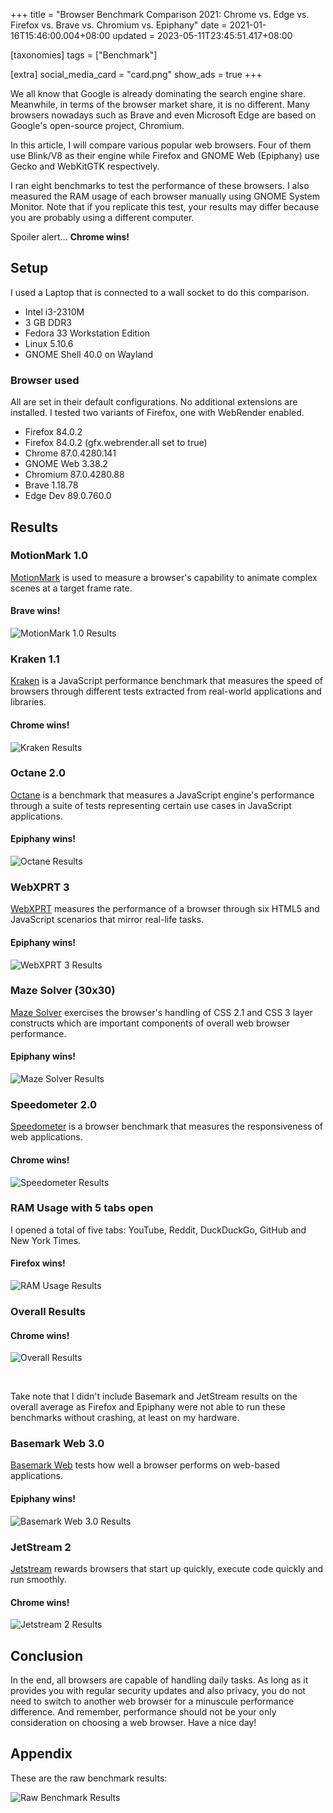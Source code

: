 +++
title = "Browser Benchmark Comparison 2021: Chrome vs. Edge vs. Firefox vs. Brave vs. Chromium vs. Epiphany"
date = 2021-01-16T15:46:00.004+08:00
updated = 2023-05-11T23:45:51.417+08:00

[taxonomies]
tags = ["Benchmark"]

[extra]
social_media_card = "card.png"
show_ads = true
+++

We all know that Google is already dominating the search engine share. Meanwhile, in terms of the browser market share, it is no different. Many browsers nowadays such as Brave and even Microsoft Edge are based on Google's open-source project, Chromium.
<!-- more -->

In this article, I will compare various popular web browsers. Four of them use Blink/V8 as their engine while Firefox and GNOME Web (Epiphany) use Gecko and WebKitGTK respectively.

I ran eight benchmarks to test the performance of these browsers. I also measured the RAM usage of each browser manually using GNOME System Monitor. Note that if you replicate this test, your results may differ because you are probably using a different computer.

Spoiler alert... **Chrome wins!**

## Setup

I used a Laptop that is connected to a wall socket to do this comparison.

* Intel i3-2310M
* 3 GB DDR3
* Fedora 33 Workstation Edition
* Linux 5.10.6
* GNOME Shell 40.0 on Wayland

### Browser used

All are set in their default configurations. No additional extensions are installed. I tested two variants of Firefox, one with WebRender enabled.

* Firefox 84.0.2
* Firefox  84.0.2 (gfx.webrender.all set to true)
* Chrome 87.0.4280.141
* GNOME Web 3.38.2
* Chromium 87.0.4280.88
* Brave 1.18.78
* Edge Dev 89.0.760.0

## Results

### MotionMark 1.0

[MotionMark](https://browserbench.org/MotionMark/) is used to measure a browser's capability to animate complex scenes at a target frame rate.

#### Brave wins!

![MotionMark 1.0 Results](motion-mark.png)

### Kraken 1.1

[Kraken](https://mozilla.github.io/krakenbenchmark.mozilla.org/) is a JavaScript performance benchmark that measures the speed of browsers through different tests extracted from real-world applications and libraries.

#### Chrome wins!

![Kraken Results](kraken.png)

### Octane 2.0

[Octane](https://chromium.github.io/octane/) is a benchmark that measures a JavaScript engine's performance through a suite of tests representing certain use cases in JavaScript applications.

#### Epiphany wins!

![Octane Results](octane.png)

### WebXPRT 3

[WebXPRT](https://www.principledtechnologies.com/benchmarkxprt/webxprt/2018/3_v5/) measures the performance of a browser through six HTML5 and JavaScript scenarios that mirror real-life tasks.

#### Epiphany wins!

![WebXPRT 3 Results](webxprt.png)

### Maze Solver (30x30)

[Maze Solver](https://testdrive-archive.azurewebsites.net/performance/mazesolver/default.html) exercises the browser's handling of CSS 2.1 and CSS 3 layer constructs which are important components of overall web browser performance.

#### Epiphany wins!

![Maze Solver Results](maze-solver.png)

### Speedometer 2.0

[Speedometer](https://browserbench.org/Speedometer2.0/) is a browser benchmark that measures the responsiveness of web applications.

#### Chrome wins!

![Speedometer Results](speedometer.png)

### RAM Usage with 5 tabs open

I opened a total of five tabs: YouTube, Reddit, DuckDuckGo, GitHub and New York Times.

#### Firefox wins!

![RAM Usage Results](ram-usage.png)

### Overall Results

#### Chrome wins!

![Overall Results](overall-result.png)

<br>

Take note that I didn't include Basemark and JetStream results on the overall average as Firefox and Epiphany were not able to run these benchmarks without crashing, at least on my hardware.

### Basemark Web 3.0

[Basemark Web](https://web.basemark.com) tests how well a browser performs on web-based applications.

#### Epiphany wins!

![Basemark Web 3.0 Results](basemark-web.png)

### JetStream 2

[Jetstream](https://browserbench.org/JetStream/) rewards browsers that start up quickly, execute code quickly and run smoothly.

#### Chrome wins!

![Jetstream 2 Results](jetstream.png)

## Conclusion

In the end, all browsers are capable of handling daily tasks. As long as it provides you with regular security updates and also privacy, you do not need to switch to another web browser for a minuscule performance difference. And remember, performance should not be your only consideration on choosing a web browser. Have a nice day!

## Appendix

These are the raw benchmark results:

![Raw Benchmark Results](raw-data.png)

